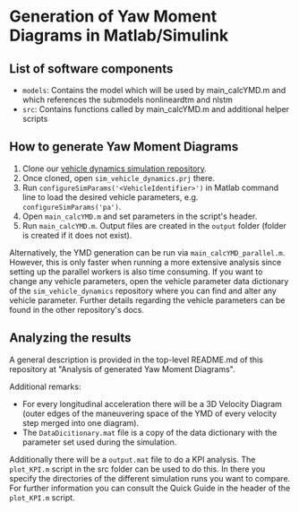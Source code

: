 # Generation of Yaw Moment Diagrams in Matlab/Simulink

## List of software components
* `models`: Contains the model which will be used by main_calcYMD.m and which references the submodels nonlineardtm and nlstm
* `src`: Contains functions called by main_calcYMD.m and additional helper scripts

## How to generate Yaw Moment Diagrams
1. Clone our [vehicle dynamics simulation repository](https://github.com/TUMFTM/sim_vehicle_dynamics).
2. Once cloned, open ``sim_vehicle_dynamics.prj`` there.
3. Run ``configureSimParams('<VehicleIdentifier>')`` in Matlab command line to load the desired vehicle parameters, e.g. ``configureSimParams('pa')``.
4. Open ``main_calcYMD.m`` and set parameters in the script's header.
5. Run ``main_calcYMD.m``. Output files are created in the ``output`` folder (folder is created if it does not exist).

Alternatively, the YMD generation can be run via ``main_calcYMD_parallel.m``. However, this is only faster when running a more extensive analysis since setting up the parallel workers is also time consuming.
If you want to change any vehicle parameters, open the vehicle parameter data dictionary of the ``sim_vehicle_dynamics`` repository where you can find and alter any vehicle parameter. Further details regarding the vehicle parameters can be found in the other repository's docs.

## Analyzing the results
A general description is provided in the top-level README.md of this repository at "Analysis of generated Yaw Moment Diagrams".

Additional remarks:
* For every longitudinal acceleration there will be a 3D Velocity Diagram (outer edges of the maneuvering space of the YMD of every velocity step merged into one diagram).
* The ``DataDicitionary.mat`` file is a copy of the data dictionary with the parameter set used during the simulation.

Additionally there will be a ``output.mat`` file to do a KPI analysis.
The ``plot_KPI.m`` script in the src folder can be used to do this. In there you specify the directories of the different simulation runs you want to compare.
For further information you can consult the Quick Guide in the header of the ``plot_KPI.m`` script.
